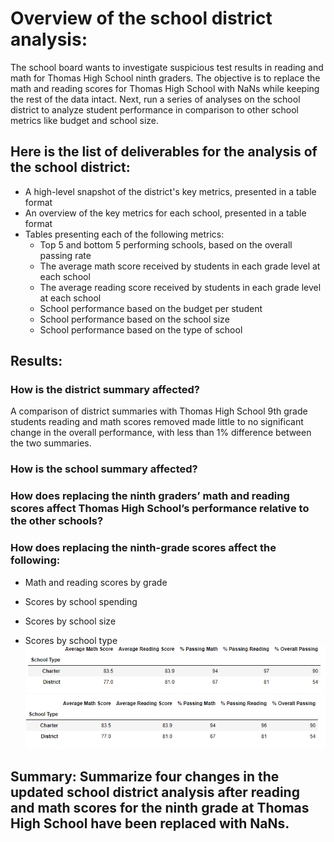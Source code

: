 # Overview of the school district analysis:
The school board wants to investigate suspicious test results in reading and math for Thomas High School ninth graders. The objective is to replace the math and reading scores for Thomas High School with NaNs while keeping the rest of the data intact. Next, run a series of analyses on the school district to analyze student performance in comparison to other school metrics like budget and school size.

## Here is the list of deliverables for the analysis of the school district: 

* A high-level snapshot of the district's key metrics, presented in a table format
* An overview of the key metrics for each school, presented in a table format
* Tables presenting each of the following metrics:
  * Top 5 and bottom 5 performing schools, based on the overall passing rate
  * The average math score received by students in each grade level at each school
  * The average reading score received by students in each grade level at each school
  * School performance based on the budget per student
  * School performance based on the school size 
  * School performance based on the type of school

## Results:

### How is the district summary affected?
A comparison of district summaries with Thomas High School 9th grade students reading and math scores removed made little to no significant change in the overall performance, with less than 1% difference between the two summaries.
  
### How is the school summary affected?

### How does replacing the ninth graders’ math and reading scores affect Thomas High School’s performance relative to the other schools?
### How does replacing the ninth-grade scores affect the following:
* Math and reading scores by grade
* Scores by school spending
* Scores by school size

* Scores by school type
![type_summary_before](https://github.com/cortesh/School_District_Analysis/blob/main/Resources/type_summary_before.PNG)
![type_summary_after](https://github.com/cortesh/School_District_Analysis/blob/main/Resources/type_summary_after.PNG)


## Summary: Summarize four changes in the updated school district analysis after reading and math scores for the ninth grade at Thomas High School have been replaced with NaNs. 
